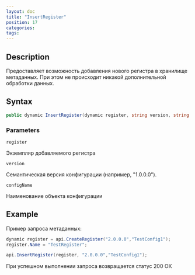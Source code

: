 ```yaml
---
layout: doc
title: "InsertRegister"
position: 17
categories: 
tags:
---
```


## Description
Предоставляет возможность добавления нового регистра в хранилище метаданных.
При этом не происходит никакой дополнительной обработки данных.

## Syntax
```csharp
public dynamic InsertRegister(dynamic register, string version, string configName)
```

### Parameters

`register`

Экземпляр добавляемого регистра

`version`

Семантическая версия конфигурации (например, "1.0.0.0").

`configName`

Наименование объекта конфигурации


## Example


Пример запроса метаданных:

```csharp
dynamic register = api.CreateRegister("2.0.0.0","TestConfig1");
register.Name = "TestRegister";

api.InsertRegister(register, "2.0.0.0","TestConfig1");
```

При успешном выполнении запроса возвращается статус 200 ОК